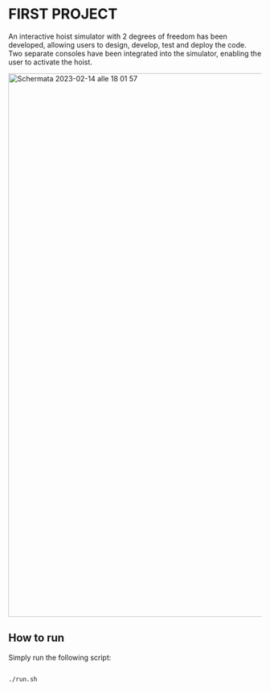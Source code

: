 # FIRST PROJECT

An interactive hoist simulator with 2 degrees of freedom has been developed, allowing users to design, develop, test and deploy the code. Two separate consoles have been integrated into the simulator, enabling the user to activate the hoist.

<img width="1080" alt="Schermata 2023-02-14 alle 18 01 57" src="https://user-images.githubusercontent.com/80604899/158223146-0bf1b79e-1e55-4f89-b7d8-c37bcfca8b62.png">

## How to run

Simply run  the following script:
```bash

./run.sh

```
